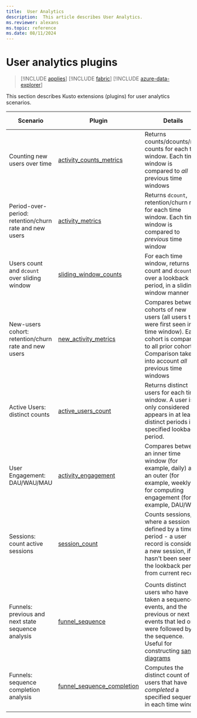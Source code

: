 ```yaml
---
title:  User Analytics
description:  This article describes User Analytics.
ms.reviewer: alexans
ms.topic: reference
ms.date: 08/11/2024
---
```

# User analytics plugins

> [!INCLUDE [applies](../includes/applies-to-version/applies.md)] [!INCLUDE [fabric](../includes/applies-to-version/fabric.md)] [!INCLUDE [azure-data-explorer](../includes/applies-to-version/azure-data-explorer.md)] 

This section describes Kusto extensions (plugins) for user analytics scenarios.

|Scenario|Plugin|Details|User Experience|
|--------|------|--------|-------|
| Counting new users over time | [activity_counts_metrics](activity-counts-metrics-plugin.md)|Returns counts/dcounts/new counts for each time window. Each time window is compared to *all* previous time windows|Kusto.Explorer: Report Gallery|
| Period-over-period: retention/churn rate and new users | [activity_metrics](activity-metrics-plugin.md)|Returns `dcount`, retention/churn rate for each time window. Each time window is compared to *previous* time window|Kusto.Explorer: Report Gallery|
| Users count and `dcount` over sliding window | [sliding_window_counts](sliding-window-counts-plugin.md)|For each time window, returns count and `dcount` over a lookback period, in a sliding window manner|
| New-users cohort: retention/churn rate and new users | [new_activity_metrics](new-activity-metrics-plugin.md)|Compares between cohorts of new users (all users that were first seen in time window). Each cohort is compared to all prior cohorts. Comparison takes into account *all* previous time windows|Kusto.Explorer: Report Gallery|
|Active Users: distinct counts |[active_users_count](active-users-count-plugin.md)|Returns distinct users for each time window. A user is only considered if it appears in at least X distinct periods in a specified lookback period.|
|User Engagement: DAU/WAU/MAU|[activity_engagement](activity-engagement-plugin.md)|Compares between an inner time window (for example, daily) and an outer (for example, weekly) for computing engagement (for example, DAU/WAU)|Kusto.Explorer: Report Gallery|
|Sessions: count active sessions|[session_count](session-count-plugin.md)|Counts sessions, where a session is defined by a time period - a user record is considered a new session, if it hasn't been seen in the lookback period from current record|
||||
|Funnels: previous and next state sequence analysis | [funnel_sequence](funnel-sequence-plugin.md)|Counts distinct users who have taken a sequence of events, and the previous or next events that led or were followed by the sequence. Useful for constructing [sankey diagrams](https://en.wikipedia.org/wiki/Sankey_diagram)||
|Funnels: sequence completion analysis|[funnel_sequence_completion](funnel-sequence-completion-plugin.md)|Computes the distinct count of users that have *completed* a specified sequence in each time window|
||||